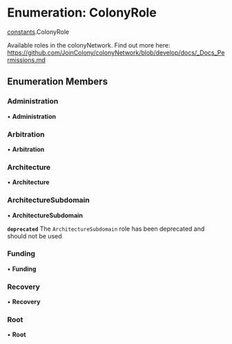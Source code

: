 # Enumeration: ColonyRole

[constants](../modules/constants.md).ColonyRole

Available roles in the colonyNetwork. Find out more here: https://github.com/JoinColony/colonyNetwork/blob/develop/docs/_Docs_Permissions.md

## Enumeration Members

### Administration

• **Administration**

### Arbitration

• **Arbitration**

### Architecture

• **Architecture**

### ArchitectureSubdomain

• **ArchitectureSubdomain**

**`deprecated`** The `ArchitectureSubdomain` role has been deprecated and should not be used

### Funding

• **Funding**

### Recovery

• **Recovery**

### Root

• **Root**
